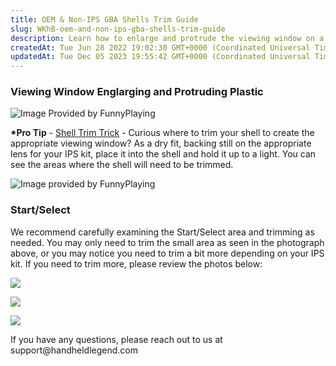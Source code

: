 ```yaml
---
title: OEM & Non-IPS GBA Shells Trim Guide
slug: WKhB-oem-and-non-ips-gba-shells-trim-guide
description: Learn how to enlarge and protrude the viewing window on a plastic shell with this helpful document. It includes a pro tip for trimming the shell and provides guidance on examining and trimming the Start/Select area. Visual references are provided and supp
createdAt: Tue Jun 28 2022 19:02:30 GMT+0000 (Coordinated Universal Time)
updatedAt: Tue Dec 05 2023 19:55:42 GMT+0000 (Coordinated Universal Time)
---
```


### Viewing Window Englarging and Protruding Plastic

![Image Provided by FunnyPlaying](../../assets/w1_glb-V-0bQEiprnBPWj_image.png)

**\*Pro Tip** - [Shell Trim Trick](https://cdn.shopify.com/s/files/1/0689/3143/files/Screenshot_2021-07-20_130549.jpg?v=1626800823) - Curious where to trim your shell to create the appropriate viewing window? As a dry fit, backing still on the appropriate lens for your IPS kit, place it into the shell and hold it up to a light. You can see the areas where the shell will need to be trimmed.

![Image provided by FunnyPlaying](../../assets/Tq6yVxQjSSC3edqKaVr_3_image.png)

### Start/Select

We recommend carefully examining the Start/Select area and trimming as needed. You may only need to trim the small area as seen in the photograph above, or you may notice you need to trim a bit more depending on your IPS kit. If you need to trim more, please review the photos below:

![](../../assets/m1k--68wkkw6o1ruhgo8q_image.png)

![](../../assets/k7Ndjx1wv9XyivoxUR3VW_image.png)

![](../../assets/xNGSADpA5ARqVol2Mu3M5_image.png)

If you have any questions, please reach out to us at support\@handheldlegend.com

